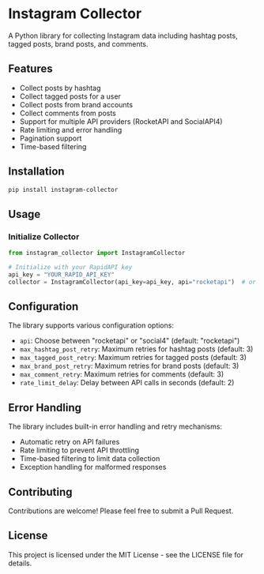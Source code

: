 # Instagram Collector

A Python library for collecting Instagram data including hashtag posts, tagged posts, brand posts, and comments.

## Features

- Collect posts by hashtag
- Collect tagged posts for a user
- Collect posts from brand accounts
- Collect comments from posts
- Support for multiple API providers (RocketAPI and SocialAPI4)
- Rate limiting and error handling
- Pagination support
- Time-based filtering

## Installation

```bash
pip install instagram-collector
```

## Usage

### Initialize Collector

```python
from instagram_collector import InstagramCollector

# Initialize with your RapidAPI key
api_key = "YOUR_RAPID_API_KEY"
collector = InstagramCollector(api_key=api_key, api="rocketapi")  # or "social4"
```

## Configuration

The library supports various configuration options:

- `api`: Choose between "rocketapi" or "social4" (default: "rocketapi")
- `max_hashtag_post_retry`: Maximum retries for hashtag posts (default: 3)
- `max_tagged_post_retry`: Maximum retries for tagged posts (default: 3)
- `max_brand_post_retry`: Maximum retries for brand posts (default: 3)
- `max_comment_retry`: Maximum retries for comments (default: 3)
- `rate_limit_delay`: Delay between API calls in seconds (default: 2)

## Error Handling

The library includes built-in error handling and retry mechanisms:

- Automatic retry on API failures
- Rate limiting to prevent API throttling
- Time-based filtering to limit data collection
- Exception handling for malformed responses

## Contributing

Contributions are welcome! Please feel free to submit a Pull Request.

## License

This project is licensed under the MIT License - see the LICENSE file for details. 